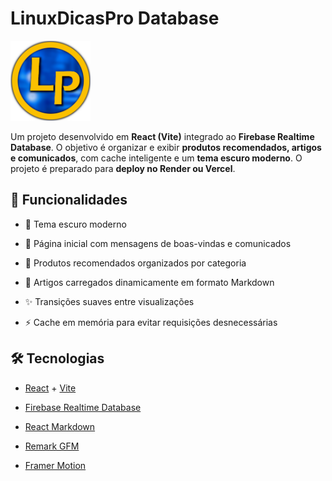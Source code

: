 # LinuxDicasPro Database

<img src="logo.png" alt="Exemplo" width="128">

Um projeto desenvolvido em **React (Vite)** integrado ao **Firebase Realtime Database**.
O objetivo é organizar e exibir **produtos recomendados, artigos e comunicados**,
com cache inteligente e um **tema escuro moderno**. O projeto é preparado para
**deploy no Render ou Vercel**.

## 🚀 Funcionalidades

- 🎨 Tema escuro moderno

- 📰 Página inicial com mensagens de boas-vindas e comunicados

- 🛒 Produtos recomendados organizados por categoria

- 📑 Artigos carregados dinamicamente em formato Markdown

- ✨ Transições suaves entre visualizações

- ⚡ Cache em memória para evitar requisições desnecessárias


## 🛠️ Tecnologias

- [React](https://reactjs.org/) + [Vite](https://vitejs.dev/)  

- [Firebase Realtime Database](https://firebase.google.com/)  

- [React Markdown](https://github.com/remarkjs/react-markdown)  

- [Remark GFM](https://github.com/remarkjs/remark-gfm)  

- [Framer Motion](https://www.framer.com/motion/)  

